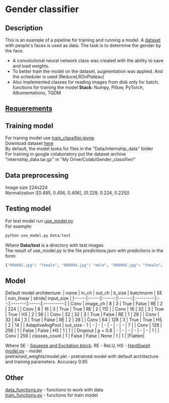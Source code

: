 # Gender classifier
## Description
This is an example of a pipeline for training and running a model. A [dataset](https://drive.google.com/file/d/1-HUNDjcmSqdtMCvEkVlI0q43qlkcXBdK/view) with people's faces is used as data. The task is to determine the gender by the face.<br>
* A convolutional neural network class was created with the ability to save and load weights. 
* To better train the model on the dataset, augmentation was applied. And the scheduler is used (ReduceLROnPlateau)  
* Also implemented classes for reading images from disk only for batch, functions for training the model
__Stack:__ Numpy, Pillow, PyTorch, Albumentations, TQDM
## [Requerements](https://github.com/AllexFrolov/NtechLab-testing_task/blob/master/requirements.txt)
## Training model
For traning model use [train_classifier.ipynp](https://github.com/AllexFrolov/Gender-classifier/blob/master/train_classifier.ipynb)<br>
Download dataset [here](https://drive.google.com/file/d/1-HUNDjcmSqdtMCvEkVlI0q43qlkcXBdK/view)<br>
By default, the model looks for files in the "Data/internship_data" folder<br>
For training in google colaboratory put the dataset archive "internship_data.tar.gz" in "My Drive/Colab/Gender_classifier/"<br>
## Data preprocessing
Image size 224x224<br>
Normalization ([0.485, 0.456, 0.406], [0.229, 0.224, 0.225])<br>
## Testing model
For test model run
[use_model.py](https://github.com/AllexFrolov/Gender-classifier/blob/master/use_model.py)  
For example: 

```python
python use_model.py Data/test  
```

Where __Data/test__ is a directory with test images<br>
The result of use_model.py is the file _predictions.json_ with predictions in the form:<br>
```python
{"000001.jpg": "female", "000004.jpg": "male", "000009.jpg": "female", "000010.jpg": "female"}
```

## Model
Default model architecture:
| name | in_ch | out_ch | k_size | batchnorm | SE | non_linear | stride| input_size |
|------|:-----:|:------:|:------:|:---------:|:--:|:-------:|:-----:|:----------:|
| Conv | image_ch | 8  | 3 | True | False | RE | 2 | 224 |
| Conv | 8  | 16 | 3 | True | True  | RE | 2 | 112 |
| Conv | 16 | 32 | 3 | True | True  | HS | 2 | 56  |
| Conv | 32 | 32 | 3 | True | False | RE | 1 | 28  |
| Conv | 32 | 64 | 3 | True | False | RE | 2 | 28  |
| Conv | 64 | 128 | 3 | True | True | HS | 2 | 14  |
| AdaptiveAvgPool | out_size - 1 | - | - | - | - | - | - | 7 |
| Conv | 128 | 256 | 1 | False | False | HS | 1 | 1 |
| Dropout | p = 0.8 | - | - | - | - | - | - | 1 |
| Conv | 256 | classes_count | 1 | False | False | None | 1 | 1 |
|Flatten|

Where SE - [Squeeze and Excitation block](https://arxiv.org/abs/1709.01507). RE - ReLU, HS - [HardSwish](https://arxiv.org/abs/1905.02244)<br>
[model.py](https://github.com/AllexFrolov/Gender-classifier/blob/master/model.py) - model<br>
pretrained_weights/model.pkl - pretrained model with default architecture and training parameters. Accuracy 0.95
## Other
[data_functions.py](https://github.com/AllexFrolov/Gender-classifier/blob/master/data_functions.py) - functions to work with data  
[train_functions.py](https://github.com/AllexFrolov/Gender-classifier/blob/master/train_functions.py) - functions for train model  

